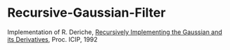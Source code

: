 # Recursive-Gaussian-Filter

Implementation of R. Deriche, [Recursively Implementing the Gaussian and its Derivatives](https://hal.inria.fr/inria-00074778/document), Proc. ICIP, 1992
